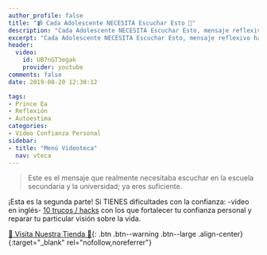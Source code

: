 ```yaml
---
author_profile: false
title: "📹 Cada Adolescente NECESITA Escuchar Esto 🎒"
description: "Cada Adolescente NECESITA Escuchar Esto, mensaje reflexivo hacía la vida actual de los adolescentes y la mirada de la sociedad sobre ellos"
excerpt: "Cada Adolescente NECESITA Escuchar Esto, mensaje reflexivo hacía la vida actual de los adolescentes y la mirada de la sociedad sobre ellos"
header:
  video:
    id: UB7nGT3egak
    provider: youtube
comments: false
date: 2019-08-20 12:30:12

tags:
- Prince Ea
- Reflexión
- Autoestima
categories:
- Vídeo Confianza Personal
sidebar:
- title: "Menú Videoteca"
  nav: vteca
---
```


> Este es el mensaje que realmente necesitaba escuchar en la escuela secundaria y la universidad; ya eres suficiente.

¡Esta es la segunda parte! Si TIENES dificultades con la confianza: -vídeo en inglés- [10 trucos / hacks](https://10confidencehacks.com/video-training "10 trucos con los que fortalecer tu confianza personal") con los que fortalecer tu confianza personal y reparar tu particular visión sobre la vida.

[🎁 Visita Nuestra Tienda 🎁](https://www.amazon.es/shop/cibercursos){: .btn .btn--warning .btn--large .align-center}{:target="_blank" rel="nofollow,noreferrer"}
<!-- ## Redacción -->

<!-- Fuente [Lyrics Translate](https://lyricstranslate.com) Transcripción por [lolaeocho](https://lyricstranslate.com/es/translator/lolaeocho) -->